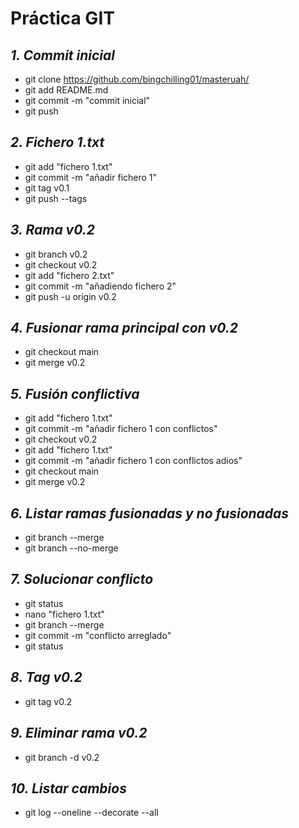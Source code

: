 # Práctica GIT
## _1. Commit inicial_
- git clone https://github.com/bingchilling01/masteruah/
- git add README.md 
- git commit -m "commit inicial"
- git push 
## _2. Fichero 1.txt_
- git add "fichero 1.txt" 
- git commit -m "añadir fichero 1" 
- git tag v0.1 
- git push --tags 
## _3. Rama v0.2_
- git branch v0.2 
- git checkout v0.2 
- git add "fichero 2.txt"
- git commit -m "añadiendo fichero 2"
- git push -u origin v0.2
## _4. Fusionar rama principal con v0.2_
- git checkout main
- git merge v0.2
## _5. Fusión conflictiva_
- git add "fichero 1.txt"
- git commit -m "añadir fichero 1 con conflictos"
- git checkout v0.2
- git add "fichero 1.txt"
- git commit -m "añadir fichero 1 con conflictos adios"
- git checkout main
- git merge v0.2
## _6. Listar ramas fusionadas y no fusionadas_
- git branch --merge
- git branch --no-merge
## _7. Solucionar conflicto_
- git status
- nano "fichero 1.txt"
- git branch --merge
- git commit -m "conflicto arreglado"
- git status
## _8. Tag v0.2_
- git tag v0.2
## _9. Eliminar rama v0.2_
- git branch -d v0.2
## _10. Listar cambios_
- git log --oneline --decorate --all

